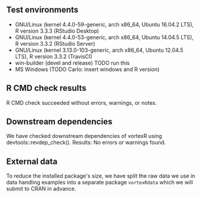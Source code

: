 ## Test environments
* GNU/Linux (kernel 4.4.0-59-generic, arch x86_64, Ubuntu 16.04.2 LTS), 
  R version 3.3.3 (RStudio Desktop)
* GNU/Linux (kernel 4.4.0-53-generic, arch x86_64, Ubuntu 14.04.5 LTS), 
  R version 3.3.2 (RStudio Server)
* GNU/Linux (kernel 3.13.0-103-generic, arch x86_64, Ubuntu 12.04.5 LTS), 
  R version 3.3.2 (TravisCI)
* win-builder (devel and release) TODO run this
* MS Windows (TODO Carlo: insert windows and R version)

## R CMD check results
R CMD check succeeded without errors, warnings, or notes.

## Downstream dependencies
We have checked downstream dependencies of vortexR using devtools::revdep_check().
Results: No errors or warnings found.

## External data
To reduce the installed package's size, we have split the raw data we use in
data handling examples into a separate package `vortexRdata` which we will
submit to CRAN in advance.
